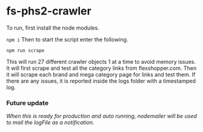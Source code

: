 # fs-phs2-crawler

To run, first install the node modules.

`npm i`
Then to start the script enter the following.

`npm run scrape`

This will run 27 different crawler objects 1 at a time to avoid memory issues.
It will first scrape and test all the category links from flexshopper.com.
Then it will scrape each brand and mega category page for links and test them. If there are any issues, it is reported inside the logs folder with a timestamped log.

### Future update

_When this is ready for production and auto running, nodemailer will be used to mail the logFile as a notification._
